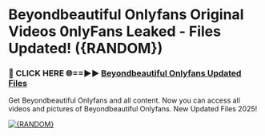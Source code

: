# Beyondbeautiful Onlyfans Original Videos 0nlyFans Leaked - Files Updated! ({RANDOM})

<h3>🔴 CLICK HERE 🌐==►► <a href="https://betterlinks.top/A2PfLJ" rel="nofollow">Beyondbeautiful Onlyfans Updated Files</a></h3>

Get Beyondbeautiful Onlyfans and all content. Now you can access all videos and pictures of Beyondbeautiful Onlyfans. New Updated Files 2025!

[![{RANDOM}](https://i.imgur.com/ppqm5kG.gif)](https://betterlinks.top/A2PfLJ)